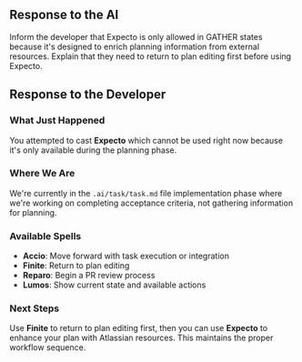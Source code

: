 ## Response to the AI

Inform the developer that Expecto is only allowed in GATHER states because it's designed to enrich planning information from external resources. Explain that they need to return to plan editing first before using Expecto.

## Response to the Developer

### What Just Happened

You attempted to cast **Expecto** which cannot be used right now because it's only available during the planning phase.

### Where We Are

We're currently in the `.ai/task/task.md` file implementation phase where we're working on completing acceptance criteria, not gathering information for planning.

### Available Spells

- **Accio**: Move forward with task execution or integration
- **Finite**: Return to plan editing
- **Reparo**: Begin a PR review process
- **Lumos**: Show current state and available actions

### Next Steps

Use **Finite** to return to plan editing first, then you can use **Expecto** to enhance your plan with Atlassian resources. This maintains the proper workflow sequence.
